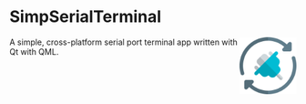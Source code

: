 # SimpSerialTerminal 

<a href="#">
    <img width="100px" height="100px" src="img/micico.png" align="right" />
</a>

A simple, cross-platform serial port terminal app written with Qt with QML.
